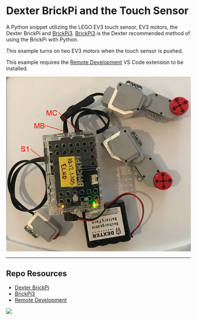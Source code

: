 # Dexter BrickPi and the Touch Sensor

A Python snippet utilizing the LEGO EV3 touch sensor, EV3 motors, the Dexter BrickPi and [BrickPi3](https://github.com/DexterInd/BrickPi3). [BrickPi3](https://github.com/DexterInd/BrickPi3) is the Dexter recommended method of using the BrickPi with Python. 

This example turns on two EV3 motors when the touch sensor is pushed.

This example requires the [Remote Development](https://marketplace.visualstudio.com/items?itemName=ms-vscode-remote.vscode-remote-extensionpack) VS Code extension to be installed.

![BrickPi Diagram](_readme/motors.jpg)

***

## Repo Resources

* [Dexter BrickPi](https://www.dexterindustries.com/BrickPi/)
* [BrickPi3](https://github.com/DexterInd/BrickPi3)
* [Remote Development](https://marketplace.visualstudio.com/items?itemName=ms-vscode-remote.vscode-remote-extensionpack)

<a href="https://codeadam.ca">
<img src="https://codeadam.ca/images/code-block.png" width="100">
</a>
